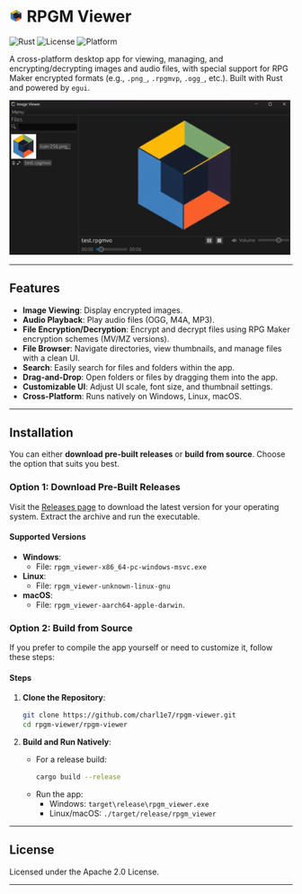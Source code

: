 # <img src="rpgm-viewer/assets/icon_ios_touch_192.png" alt="App Icon" width="24" height="22"> RPGM Viewer

![Rust](https://img.shields.io/badge/Rust-1.80+-orange.svg)
![License](https://img.shields.io/badge/license-Apache%202.0-blue.svg)
![Platform](https://img.shields.io/badge/platform-Windows%20%7C%20Linux%20%7C%20macOS-green.svg)

A cross-platform desktop app for viewing, managing, and encrypting/decrypting images and audio files, with special support for RPG Maker encrypted formats (e.g., `.png_`, `.rpgmvp`, `.ogg_`, etc.). Built with Rust and powered by `egui`.

<img src="gitassets/screen1.png" alt="Preview" width="500">

---

## Features

- **Image Viewing**: Display encrypted images.
- **Audio Playback**: Play audio files (OGG, M4A, MP3).
- **File Encryption/Decryption**: Encrypt and decrypt files using RPG Maker encryption schemes (MV/MZ versions).
- **File Browser**: Navigate directories, view thumbnails, and manage files with a clean UI.
- **Search**: Easily search for files and folders within the app.
- **Drag-and-Drop**: Open folders or files by dragging them into the app.
- **Customizable UI**: Adjust UI scale, font size, and thumbnail settings.
- **Cross-Platform**: Runs natively on Windows, Linux, macOS.

---

## Installation

You can either **download pre-built releases** or **build from source**. Choose the option that suits you best.

### Option 1: Download Pre-Built Releases

Visit the [Releases page](https://github.com/charl1e7/rpgm-viewer/releases) to download the latest version for your operating system. Extract the archive and run the executable.

#### Supported Versions

- **Windows**:
  - File: `rpgm_viewer-x86_64-pc-windows-msvc.exe `
- **Linux**:
  - File: `rpgm_viewer-unknown-linux-gnu`
- **macOS**:
  - File: `rpgm_viewer-aarch64-apple-darwin`.

### Option 2: Build from Source

If you prefer to compile the app yourself or need to customize it, follow these steps:

#### Steps

1. **Clone the Repository**:

   ```bash
   git clone https://github.com/charl1e7/rpgm-viewer.git
   cd rpgm-viewer/rpgm-viewer
   ```
2. **Build and Run Natively**:

   - For a release build:
     ```bash
     cargo build --release
     ```
   - Run the app:
     - Windows: `target\release\rpgm_viewer.exe`
     - Linux/macOS: `./target/release/rpgm_viewer`

---

## License

Licensed under the Apache 2.0 License.

---
